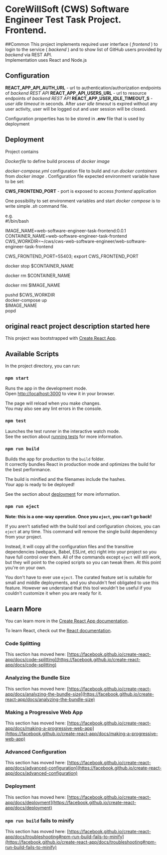 # CoreWillSoft (CWS) Software Engineer Test Task Project. Frontend.  
##Common
This project implements required user interface ( _frontend_ ) to login to the service ( _backend_ ) and to show list of GitHub users provided by  _backend_  via REST API.  
Implementation uses React and Node.js  

## Configuration 
__REACT_APP_API_AUTH_URL__  - url to authentication/authorization endpoints of _backend REST API_
__REACT_APP_API_USERS_URL__  - url to resource endpoints of _backend REST API_
__REACT_APP_USER_IDLE_TIMEOUT_S__  -  _user idle timeout_  in seconds. After  _user idle timeout_   is expired without any user activity, user will be logged out and user session will be closed.  

Configuration properties has to be stored in  __.env__  file that is used by deployment

## Deployment
Project contains  

_Dockerfile_  to define build process of  _docker image_  

 _docker-compose.yml_  configuration file to build and run  _docker containers_  from  _docker image_  . 
Configuration file expected environment variable have to be set:  

__CWS_FRONTEND_PORT__   - port is exposed to access  _frontend_  application  

One possibility to set environment variables and start  _docker compose_  is to write simple  _.sh_  command file.  

e.g.  
\#!/bin/bash  

IMAGE_NAME=web-software-engineer-task-frontend:0.0.1  
CONTAINER_NAME=web-software-engineer-task-frontend  
CWS_WORKDIR=~/cws/cws-web-software-engineer/web-software-engineer-task-frontend  

CWS_FRONTEND_PORT=55403; export CWS_FRONTEND_PORT  

docker stop $CONTAINER_NAME  

docker rm $CONTAINER_NAME  

docker rmi $IMAGE_NAME  

pushd $CWS_WORKDIR  
docker-compose up  
$IMAGE_NAME  
popd  

## original react project description started here
This project was bootstrapped with [Create React App](https://github.com/facebook/create-react-app).

## Available Scripts

In the project directory, you can run:

### `npm start`

Runs the app in the development mode.\
Open [http://localhost:3000](http://localhost:3000) to view it in your browser.

The page will reload when you make changes.\
You may also see any lint errors in the console.

### `npm test`

Launches the test runner in the interactive watch mode.\
See the section about [running tests](https://facebook.github.io/create-react-app/docs/running-tests) for more information.

### `npm run build`

Builds the app for production to the `build` folder.\
It correctly bundles React in production mode and optimizes the build for the best performance.

The build is minified and the filenames include the hashes.\
Your app is ready to be deployed!

See the section about [deployment](https://facebook.github.io/create-react-app/docs/deployment) for more information.

### `npm run eject`

**Note: this is a one-way operation. Once you `eject`, you can't go back!**

If you aren't satisfied with the build tool and configuration choices, you can `eject` at any time. This command will remove the single build dependency from your project.

Instead, it will copy all the configuration files and the transitive dependencies (webpack, Babel, ESLint, etc) right into your project so you have full control over them. All of the commands except `eject` will still work, but they will point to the copied scripts so you can tweak them. At this point you're on your own.

You don't have to ever use `eject`. The curated feature set is suitable for small and middle deployments, and you shouldn't feel obligated to use this feature. However we understand that this tool wouldn't be useful if you couldn't customize it when you are ready for it.

## Learn More

You can learn more in the [Create React App documentation](https://facebook.github.io/create-react-app/docs/getting-started).

To learn React, check out the [React documentation](https://reactjs.org/).

### Code Splitting

This section has moved here: [https://facebook.github.io/create-react-app/docs/code-splitting](https://facebook.github.io/create-react-app/docs/code-splitting)

### Analyzing the Bundle Size

This section has moved here: [https://facebook.github.io/create-react-app/docs/analyzing-the-bundle-size](https://facebook.github.io/create-react-app/docs/analyzing-the-bundle-size)

### Making a Progressive Web App

This section has moved here: [https://facebook.github.io/create-react-app/docs/making-a-progressive-web-app](https://facebook.github.io/create-react-app/docs/making-a-progressive-web-app)

### Advanced Configuration

This section has moved here: [https://facebook.github.io/create-react-app/docs/advanced-configuration](https://facebook.github.io/create-react-app/docs/advanced-configuration)

### Deployment

This section has moved here: [https://facebook.github.io/create-react-app/docs/deployment](https://facebook.github.io/create-react-app/docs/deployment)

### `npm run build` fails to minify

This section has moved here: [https://facebook.github.io/create-react-app/docs/troubleshooting#npm-run-build-fails-to-minify](https://facebook.github.io/create-react-app/docs/troubleshooting#npm-run-build-fails-to-minify)
